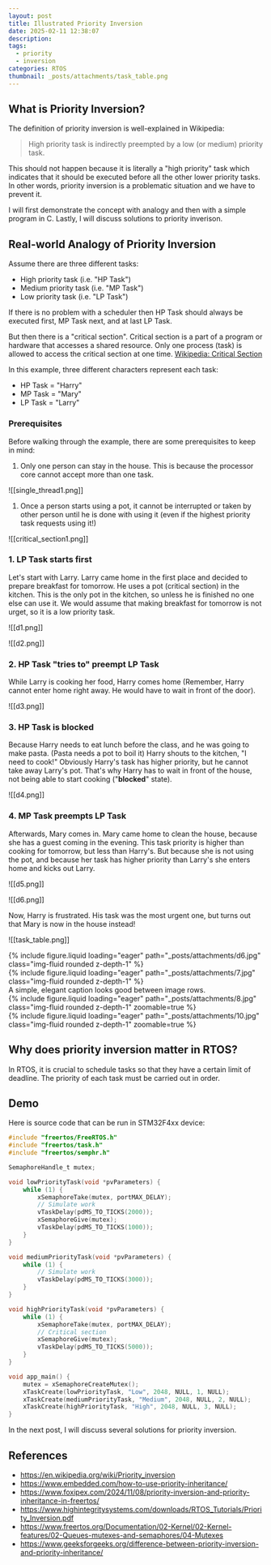 ```yaml
---
layout: post
title: Illustrated Priority Inversion
date: 2025-02-11 12:38:07
description: 
tags:
  - priority
  - inversion
categories: RTOS
thumbnail: _posts/attachments/task_table.png
---
```



## What is Priority Inversion?

The definition of priority inversion is well-explained in Wikipedia:

> High priority task is indirectly preempted by a low (or medium) priority task.

This should not happen because it is literally a "high priority" task which indicates that it should be executed before all the other lower priority tasks. In other words, priority inversion is a problematic situation and we have to prevent it.

I will first demonstrate the concept with analogy and then with a simple program in C. Lastly, I will discuss solutions to priority inverison.

## Real-world Analogy of Priority Inversion

Assume there are three different tasks:

- High priority task (i.e. "HP Task")
- Medium priority task (i.e. "MP Task")
- Low priority task (i.e. "LP Task")

If there is no problem with a scheduler then HP Task should always be executed first, MP Task next, and at last LP Task.

But then there is a "critical section". Critical section is a part of a program or hardware that accesses a shared resource. Only one process (task) is allowed to access the critical section at one time. [Wikipedia: Critical Section](https://en.wikipedia.org/wiki/Critical_section)

In this example, three different characters represent each task:

- HP Task = "Harry"
- MP Task = "Mary"
- LP Task = "Larry"

### Prerequisites

Before walking through the example, there are some prerequisites to keep in mind:

1. Only one person can stay in the house. This is because the processor core cannot accept more than one task.

![[single_thread1.png]]

1. Once a person starts using a pot, it cannot be interrupted or taken by other person until he is done with using it (even if the highest priority task requests using it!)

![[critical_section1.png]]

### 1. LP Task starts first

Let's start with Larry. Larry came home in the first place and decided to prepare breakfast for tomorrow. He uses a pot (critical section) in the kitchen. This is the only pot in the kitchen, so unless he is finished no one else can use it. We would assume that making breakfast for tomorrow is not urget, so it is a low priority task.

![[d1.png]]

![[d2.png]]

### 2. HP Task "tries to" preempt LP Task

While Larry is cooking her food, Harry comes home (Remember, Harry cannot enter home right away. He would have to wait in front of the door).

![[d3.png]]

### 3. HP Task is blocked

Because Harry needs to eat lunch before the class, and he was going to make pasta. (Pasta needs a pot to boil it) Harry shouts to the kitchen, "I need to cook!" Obviously Harry's task has higher priority, but he cannot take away Larry's pot. That's why Harry has to wait in front of the house, not being able to start cooking ("**blocked**" state).

![[d4.png]]

### 4. MP Task preempts LP Task

Afterwards, Mary comes in. Mary came home to clean the house, because she has a guest coming in the evening. This task priority is higher than cooking for tomorrow, but less than Harry's. But because she is not using the pot, and because her task has higher priority than Larry's she enters home and kicks out Larry.

![[d5.png]]

![[d6.png]]

Now, Harry is frustrated. His task was the most urgent one, but turns out that Mary is now in the house instead!

![[task_table.png]]

<div class="row mt-3">
  <div class="col-sm mt-3 mt-md-0">
    {% include figure.liquid loading="eager" path="_posts/attachments/d6.jpg" class="img-fluid rounded z-depth-1" %}
  </div>
  <div class="col-sm mt-3 mt-md-0">
    {% include figure.liquid loading="eager" path="_posts/attachments/7.jpg" class="img-fluid rounded z-depth-1" %}
  </div>
</div>
<div class="caption">
  A simple, elegant caption looks good between image rows.
</div>

<div class="row mt-3">
  <div class="col-sm mt-3 mt-md-0">
    {% include figure.liquid loading="eager" path="_posts/attachments/8.jpg" class="img-fluid rounded z-depth-1" zoomable=true %}
  </div>
  <div class="col-sm mt-3 mt-md-0">
    {% include figure.liquid loading="eager" path="_posts/attachments/10.jpg" class="img-fluid rounded z-depth-1" zoomable=true %}
  </div>
</div>

## Why does priority inversion matter in RTOS?

In RTOS, it is crucial to schedule tasks so that they have a certain limit of deadline. The priority of each task must be carried out in order.

## Demo

Here is source code that can be run in STM32F4xx device:

```c
#include "freertos/FreeRTOS.h"
#include "freertos/task.h"
#include "freertos/semphr.h"

SemaphoreHandle_t mutex;

void lowPriorityTask(void *pvParameters) {
    while (1) {
        xSemaphoreTake(mutex, portMAX_DELAY);
        // Simulate work
        vTaskDelay(pdMS_TO_TICKS(2000));
        xSemaphoreGive(mutex);
        vTaskDelay(pdMS_TO_TICKS(1000));
    }
}

void mediumPriorityTask(void *pvParameters) {
    while (1) {
        // Simulate work
        vTaskDelay(pdMS_TO_TICKS(3000));
    }
}

void highPriorityTask(void *pvParameters) {
    while (1) {
        xSemaphoreTake(mutex, portMAX_DELAY);
        // Critical section
        xSemaphoreGive(mutex);
        vTaskDelay(pdMS_TO_TICKS(5000));
    }
}

void app_main() {
    mutex = xSemaphoreCreateMutex();
    xTaskCreate(lowPriorityTask, "Low", 2048, NULL, 1, NULL);
    xTaskCreate(mediumPriorityTask, "Medium", 2048, NULL, 2, NULL);
    xTaskCreate(highPriorityTask, "High", 2048, NULL, 3, NULL);
}
```

In the next post, I will discuss several solutions for priority inversion.

## References

- https://en.wikipedia.org/wiki/Priority_inversion
- https://www.embedded.com/how-to-use-priority-inheritance/
- https://www.foxipex.com/2024/11/08/priority-inversion-and-priority-inheritance-in-freertos/
- https://www.highintegritysystems.com/downloads/RTOS_Tutorials/Priority_Inversion.pdf
- https://www.freertos.org/Documentation/02-Kernel/02-Kernel-features/02-Queues-mutexes-and-semaphores/04-Mutexes
- https://www.geeksforgeeks.org/difference-between-priority-inversion-and-priority-inheritance/
